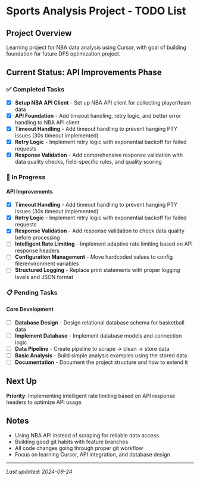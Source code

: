 # Sports Analysis Project - TODO List

## Project Overview
Learning project for NBA data analysis using Cursor, with goal of building foundation for future DFS optimization project.

## Current Status: API Improvements Phase

### ✅ Completed Tasks
- [x] **Setup NBA API Client** - Set up NBA API client for collecting player/team data
- [x] **API Foundation** - Add timeout handling, retry logic, and better error handling to NBA API client  
- [x] **Timeout Handling** - Add timeout handling to prevent hanging PTY issues (30s timeout implemented)
- [x] **Retry Logic** - Implement retry logic with exponential backoff for failed requests
- [x] **Response Validation** - Add comprehensive response validation with data quality checks, field-specific rules, and quality scoring  

### 🚧 In Progress
#### API Improvements
- [x] **Timeout Handling** - Add timeout handling to prevent hanging PTY issues (30s timeout implemented)
- [x] **Retry Logic** - Implement retry logic with exponential backoff for failed requests
- [x] **Response Validation** - Add response validation to check data quality before processing
- [ ] **Intelligent Rate Limiting** - Implement adaptive rate limiting based on API response headers
- [ ] **Configuration Management** - Move hardcoded values to config file/environment variables
- [ ] **Structured Logging** - Replace print statements with proper logging levels and JSON format

### 📋 Pending Tasks

#### Core Development
- [ ] **Database Design** - Design relational database schema for basketball data
- [ ] **Implement Database** - Implement database models and connection logic
- [ ] **Data Pipeline** - Create pipeline to scrape → clean → store data
- [ ] **Basic Analysis** - Build simple analysis examples using the stored data
- [ ] **Documentation** - Document the project structure and how to extend it

## Next Up
**Priority**: Implementing intelligent rate limiting based on API response headers to optimize API usage.

## Notes
- Using NBA API instead of scraping for reliable data access
- Building good git habits with feature branches
- All code changes going through proper git workflow
- Focus on learning Cursor, API integration, and database design

---
*Last updated: 2024-09-24*
